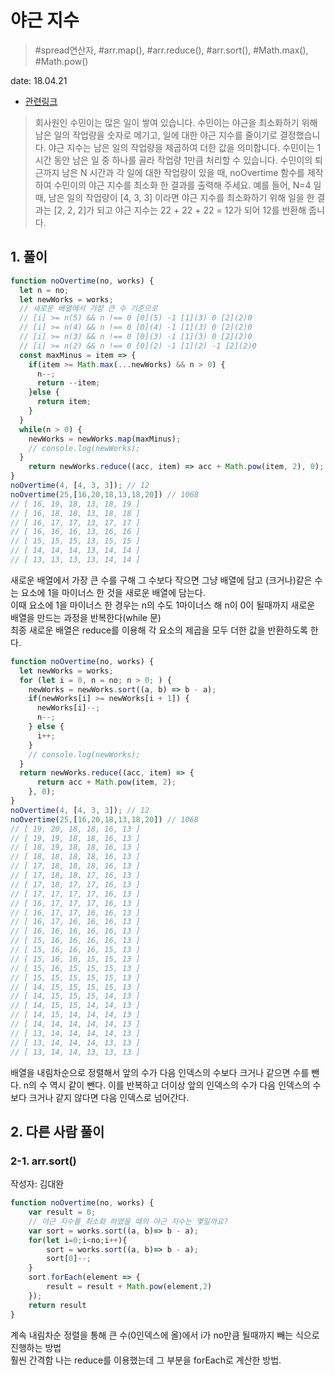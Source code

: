# 야근 지수

> #spread연산자, #arr.map(), #arr.reduce(), #arr.sort(), #Math.max(), #Math.pow()

date: 18.04.21

* [관련링크](https://programmers.co.kr/learn/challenge_codes/27)

> 회사원인 수민이는 많은 일이 쌓여 있습니다. 수민이는 야근을 최소화하기 위해 남은 일의 작업량을 숫자로 메기고, 일에 대한 야근 지수를 줄이기로 결정했습니다. 야근 지수는 남은 일의 작업량을 제곱하여 더한 값을 의미합니다. 수민이는 1시간 동안 남은 일 중 하나를 골라 작업량 1만큼 처리할 수 있습니다. 수민이의 퇴근까지 남은 N 시간과 각 일에 대한 작업량이 있을 때, noOvertime 함수를 제작하여 수민이의 야근 지수를 최소화 한 결과를 출력해 주세요. 예를 들어, N=4 일 때, 남은 일의 작업량이 [4, 3, 3] 이라면 야근 지수를 최소화하기 위해 일을 한 결과는 [2, 2, 2]가 되고 야근 지수는 22 + 22 + 22 = 12가 되어 12를 반환해 줍니다.

## 1. 풀이

```js
function noOvertime(no, works) {
  let n = no;
  let newWorks = works;
  // 새로운 배열에서 가장 큰 수 기준으로
  // [i] >= n(5) && n !== 0 [0](5) -1 [1](3) 0 [2](2)0
  // [i] >= n(4) && n !== 0 [0](4) -1 [1](3) 0 [2](2)0
  // [i] >= n(3) && n !== 0 [0](3) -1 [1](3) 0 [2](2)0
  // [i] >= n(2) && n !== 0 [0](2) -1 [1](2) -1 [2](2)0
  const maxMinus = item => {
    if(item >= Math.max(...newWorks) && n > 0) {
      n--;
      return --item;
    }else {
      return item;
    }
  }
  while(n > 0) {
    newWorks = newWorks.map(maxMinus);
    // console.log(newWorks);
  }
	return newWorks.reduce((acc, item) => acc + Math.pow(item, 2), 0);
}
noOvertime(4, [4, 3, 3]); // 12
noOvertime(25,[16,20,18,13,18,20]) // 1068
// [ 16, 19, 18, 13, 18, 19 ]
// [ 16, 18, 18, 13, 18, 18 ]
// [ 16, 17, 17, 13, 17, 17 ]
// [ 16, 16, 16, 13, 16, 16 ]
// [ 15, 15, 15, 13, 15, 15 ]
// [ 14, 14, 14, 13, 14, 14 ]
// [ 13, 13, 13, 13, 14, 14 ]
```
새로운 배열에서 가장 큰 수를 구해 그 수보다 작으면 그냥 배열에 담고 (크거나)같은 수는 요소에 1을 마이너스 한 것을 새로운 배열에 담는다.  
이때 요소에 1을 마이너스 한 경우는 n의 수도 1마이너스 해 n이 0이 될때까지 새로운 배열을 만드는 과정을 반복한다(while 문)  
최종 새로운 배열은 reduce를 이용해 각 요소의 제곱을 모두 더한 값을 반환하도록 한다.

```js
function noOvertime(no, works) {
  let newWorks = works;
  for (let i = 0, n = no; n > 0; ) {
    newWorks = newWorks.sort((a, b) => b - a);
    if(newWorks[i] >= newWorks[i + 1]) {
      newWorks[i]--;
      n--;
    } else {
      i++;
    }
    // console.log(newWorks);
  }
  return newWorks.reduce((acc, item) => {
	  return acc + Math.pow(item, 2);
	}, 0);
}
noOvertime(4, [4, 3, 3]); // 12
noOvertime(25,[16,20,18,13,18,20]) // 1068
// [ 19, 20, 18, 18, 16, 13 ]
// [ 19, 19, 18, 18, 16, 13 ]
// [ 18, 19, 18, 18, 16, 13 ]
// [ 18, 18, 18, 18, 16, 13 ]
// [ 17, 18, 18, 18, 16, 13 ]
// [ 17, 18, 18, 17, 16, 13 ]
// [ 17, 18, 17, 17, 16, 13 ]
// [ 17, 17, 17, 17, 16, 13 ]
// [ 16, 17, 17, 17, 16, 13 ]
// [ 16, 17, 17, 16, 16, 13 ]
// [ 16, 17, 16, 16, 16, 13 ]
// [ 16, 16, 16, 16, 16, 13 ]
// [ 15, 16, 16, 16, 16, 13 ]
// [ 15, 16, 16, 16, 15, 13 ]
// [ 15, 16, 16, 15, 15, 13 ]
// [ 15, 16, 15, 15, 15, 13 ]
// [ 15, 15, 15, 15, 15, 13 ]
// [ 14, 15, 15, 15, 15, 13 ]
// [ 14, 15, 15, 15, 14, 13 ]
// [ 14, 15, 15, 14, 14, 13 ]
// [ 14, 15, 14, 14, 14, 13 ]
// [ 14, 14, 14, 14, 14, 13 ]
// [ 13, 14, 14, 14, 14, 13 ]
// [ 13, 14, 14, 14, 13, 13 ]
// [ 13, 14, 14, 13, 13, 13 ]
```
배열을 내림차순으로 정렬해서 앞의 수가 다음 인덱스의 수보다 크거나 같으면 수를 뺀다. n의 수 역시 같이 뺀다. 이를 반복하고 더이상 앞의 인덱스의 수가 다음 인덱스의 수보다 크거나 같지 않다면 다음 인덱스로 넘어간다. 

## 2. 다른 사람 풀이

### 2-1. arr.sort()

작성자: 김대완

```js
function noOvertime(no, works) {
    var result = 0;
    // 야근 지수를 최소화 하였을 때의 야근 지수는 몇일까요?
    var sort = works.sort((a, b)=> b - a);
    for(let i=0;i<no;i++){
        sort = works.sort((a, b)=> b - a);
        sort[0]--;
    }
    sort.forEach(element => {
        result = result + Math.pow(element,2)
    });
    return result
}
```

계속 내림차순 정렬을 통해 큰 수(0인덱스에 올)에서 i가 no만큼 될때까지 빼는 식으로 진행하는 방법  
훨씬 간격함 나는 reduce를 이용했는데 그 부분을 forEach로 계산한 방법.